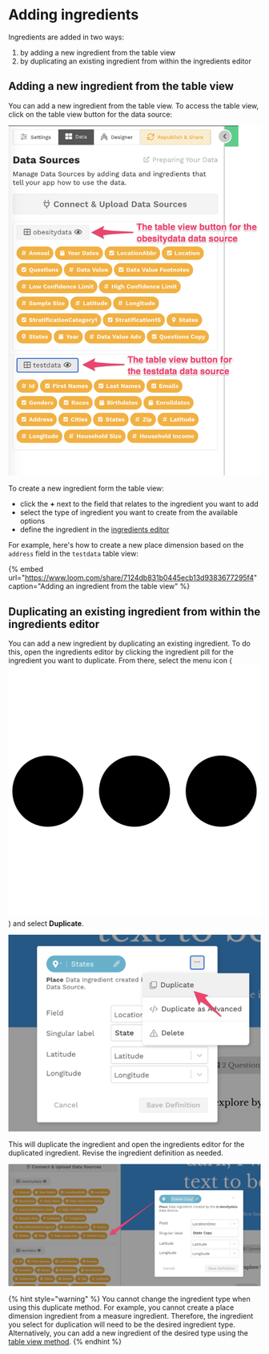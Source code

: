 # Adding ingredients

Ingredients are added in two ways: 

1. by adding a new ingredient from the table view
2. by duplicating an existing ingredient from within the ingredients editor

## Adding a new ingredient from the table view

You can add a new ingredient from the table view. To access the table view, click on the table view button for the data source: 

![Click the table view button to access the table view](../../../.gitbook/assets/image%20%2879%29.png)

To create a new ingredient form the table view:

* click the **+** next to the field that relates to the ingredient you want to add
* select the type of ingredient you want to create from the available options
* define the ingredient in the [ingredients editor](../add-a-data-source.md#ingredients-editor)

For example, here's how to create a new place dimension based on the `address` field in the `testdata` table view:

{% embed url="https://www.loom.com/share/7124db831b0445ecb13d9383677295f4" caption="Adding an ingredient from the table view" %}

## Duplicating an existing ingredient from within the ingredients editor

You can add a new ingredient by duplicating an existing ingredient. To do this, open the ingredients editor by clicking the ingredient pill for the ingredient you want to duplicate. From there, select the menu icon \(![](../../../.gitbook/assets/ellipsis-h-solid.svg)\) and select **Duplicate**. 

![Duplicating an ingredient](../../../.gitbook/assets/image%20%2877%29.png)

This will duplicate the ingredient and open the ingredients editor for the duplicated ingredient. Revise the ingredient definition as needed.  

![Ingredients editor for the duplicated ingredient](../../../.gitbook/assets/image%20%2878%29.png)

{% hint style="warning" %}
You cannot change the ingredient type when using this duplicate method. For example, you cannot create a place dimension ingredient from a measure ingredient. Therefore, the ingredient you select for duplication will need to be the desired ingredient type. Alternatively, you can add a new ingredient of the desired type using the [table view method](./#adding-a-new-ingredient-from-the-table-view). 
{% endhint %}

